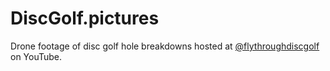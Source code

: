 # DiscGolf.pictures

Drone footage of disc golf hole breakdowns hosted at [@flythroughdiscgolf](https://www.youtube.com/@flythroughdiscgolf5451) on YouTube.
